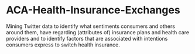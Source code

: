 # ACA-Health-Insurance-Exchanges
Mining Twitter data to identify what sentiments consumers and others around them, have regarding (attributes of) insurance plans and health care providers and to identify factors that are associated with intentions consumers express to switch health insurance. 

